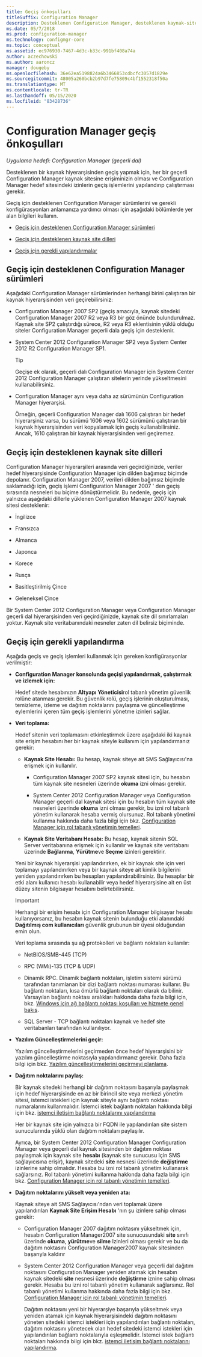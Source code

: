 ```yaml
---
title: Geçiş önkoşulları
titleSuffix: Configuration Manager
description: Desteklenen Configuration Manager, desteklenen kaynak-site dillerinin ve geçiş için gereken yapılandırmaların sürümlerini anlayın.
ms.date: 05/7/2018
ms.prod: configuration-manager
ms.technology: configmgr-core
ms.topic: conceptual
ms.assetid: ec976930-7467-4d3c-b33c-991bf408a74a
author: aczechowski
ms.author: aaroncz
manager: dougeby
ms.openlocfilehash: 36e62ea5198824a6b3466853cdbcfc3057d1829e
ms.sourcegitcommit: 48005a260bcb2b97d7fe75809c4bf1552318f50a
ms.translationtype: MT
ms.contentlocale: tr-TR
ms.lasthandoff: 05/15/2020
ms.locfileid: "83428736"
---
```

# <a name="prerequisites-for-migration-in-configuration-manager"></a>Configuration Manager geçiş önkoşulları

*Uygulama hedefi: Configuration Manager (geçerli dal)*

Desteklenen bir kaynak hiyerarşisinden geçiş yapmak için, her bir geçerli Configuration Manager kaynak sitesine erişiminizin olması ve Configuration Manager hedef sitesindeki izinlerin geçiş işlemlerini yapılandırıp çalıştırması gerekir.  

 Geçiş için desteklenen Configuration Manager sürümlerini ve gerekli konfigürasyonları anlamanıza yardımcı olması için aşağıdaki bölümlerde yer alan bilgileri kullanın.  

-   [Geçiş için desteklenen Configuration Manager sürümleri](#BKMK_SupportedMigrationVersions)  

-   [Geçiş için desteklenen kaynak site dilleri](#BKMK_SorceSiteLanguage)  

-   [Geçiş için gerekli yapılandırmalar](#BKMK_Required_Configurations)  

##  <a name="versions-of-configuration-manager-that-are-supported-for-migration"></a><a name="BKMK_SupportedMigrationVersions"></a>Geçiş için desteklenen Configuration Manager sürümleri  
 Aşağıdaki Configuration Manager sürümlerinden herhangi birini çalıştıran bir kaynak hiyerarşisinden veri geçirebilirsiniz:  

- Configuration Manager 2007 SP2 (geçiş amacıyla, kaynak sitedeki Configuration Manager 2007 R2 veya R3 bir göz önünde bulundurulmaz. Kaynak site SP2 çalıştırdığı sürece, R2 veya R3 eklentisinin yüklü olduğu siteler Configuration Manager geçerli dala geçiş için desteklenir.  

- System Center 2012 Configuration Manager SP2 veya System Center 2012 R2 Configuration Manager SP1.  

  > [!TIP]  
  >  Geçişe ek olarak, geçerli dalı Configuration Manager için System Center 2012 Configuration Manager çalıştıran sitelerin yerinde yükseltmesini kullanabilirsiniz.  

- Configuration Manager aynı veya daha az sürümünün Configuration Manager hiyerarşisi.  

  Örneğin, geçerli Configuration Manager dalı 1606 çalıştıran bir hedef hiyerarşiniz varsa, bu sürümü 1606 veya 1602 sürümünü çalıştıran bir kaynak hiyerarşisinden veri kopyalamak için geçiş kullanabilirsiniz. Ancak, 1610 çalıştıran bir kaynak hiyerarşisinden veri geçiremez.  


##  <a name="source-site-languages-that-are-supported-for-migration"></a><a name="BKMK_SorceSiteLanguage"></a>Geçiş için desteklenen kaynak site dilleri  
 Configuration Manager hiyerarşileri arasında veri geçirdiğinizde, veriler hedef hiyerarşisinde Configuration Manager için dilden bağımsız biçimde depolanır. Configuration Manager 2007, verileri dilden bağımsız biçimde saklamadığı için, geçiş işlemi Configuration Manager 2007 ' den geçiş sırasında nesneleri bu biçime dönüştürmelidir. Bu nedenle, geçiş için yalnızca aşağıdaki dillerle yüklenen Configuration Manager 2007 kaynak sitesi desteklenir:  

-   İngilizce  

-   Fransızca  

-   Almanca  

-   Japonca  

-   Korece  

-   Rusça  

-   Basitleştirilmiş Çince  

-   Geleneksel Çince  

Bir System Center 2012 Configuration Manager veya Configuration Manager geçerli dal hiyerarşisinden veri geçirdiğinizde, kaynak site dil sınırlamaları yoktur. Kaynak site veritabanındaki nesneler zaten dil belirsiz biçiminde.  

##  <a name="required-configurations-for-migration"></a><a name="BKMK_Required_Configurations"></a>Geçiş için gerekli yapılandırma  
Aşağıda geçiş ve geçiş işlemleri kullanmak için gereken konfigürasyonlar verilmiştir:  

- **Configuration Manager konsolunda geçişi yapılandırmak, çalıştırmak ve izlemek için:**  

   Hedef sitede hesabınızın **Altyapı Yöneticisi**rol tabanlı yönetim güvenlik rolüne atanması gerekir. Bu güvenlik rolü, geçiş işlerinin oluşturulması, temizleme, izleme ve dağıtım noktalarını paylaşma ve güncelleştirme eylemlerini içeren tüm geçiş işlemlerini yönetme izinleri sağlar.  

- **Veri toplama:**  

   Hedef sitenin veri toplamasını etkinleştirmek üzere aşağıdaki iki kaynak site erişim hesabını her bir kaynak siteyle kullanım için yapılandırmanız gerekir:  

  -   **Kaynak Site Hesabı:** Bu hesap, kaynak siteye ait SMS Sağlayıcısı'na erişmek için kullanılır.  

      -   Configuration Manager 2007 SP2 kaynak sitesi için, bu hesabın tüm kaynak site nesneleri üzerinde **okuma** izni olması gerekir.  

      -   System Center 2012 Configuration Manager veya Configuration Manager geçerli dal kaynak sitesi için bu hesabın tüm kaynak site nesneleri üzerinde **okuma** izni olması gerekir, bu izni rol tabanlı yönetim kullanarak hesaba vermiş olursunuz. Rol tabanlı yönetimi kullanma hakkında daha fazla bilgi için bkz. [Configuration Manager için rol tabanlı yönetimin temelleri](../../core/understand/fundamentals-of-role-based-administration.md).  

  -   **Kaynak Site Veritabanı Hesabı:** Bu hesap, kaynak sitenin SQL Server veritabanına erişmek için kullanılır ve kaynak site veritabanı üzerinde **Bağlanma**, **Yürütme**ve **Seçme** izinleri gerektirir.  

  Yeni bir kaynak hiyerarşisi yapılandırırken, ek bir kaynak site için veri toplamayı yapılandırırken veya bir kaynak siteye ait kimlik bilgilerini yeniden yapılandırırken bu hesapları yapılandırabilirsiniz. Bu hesaplar bir etki alanı kullanıcı hesabı kullanabilir veya hedef hiyerarşisine ait en üst düzey sitenin bilgisayar hesabını belirtebilirsiniz.  

  > [!IMPORTANT]  
  >  Herhangi bir erişim hesabı için Configuration Manager bilgisayar hesabı kullanıyorsanız, bu hesabın kaynak sitenin bulunduğu etki alanındaki **Dağıtılmış com kullanıcıları** güvenlik grubunun bir üyesi olduğundan emin olun.  

  Veri toplama sırasında şu ağ protokolleri ve bağlantı noktaları kullanılır:  

  - NetBIOS/SMB-445 (TCP)  

  - RPC (WMı)-135 (TCP & UDP)  

  - Dinamik RPC. Dinamik bağlantı noktaları, işletim sistemi sürümü tarafından tanımlanan bir dizi bağlantı noktası numarası kullanır. Bu bağlantı noktaları, kısa ömürlü bağlantı noktaları olarak da bilinir. Varsayılan bağlantı noktası aralıkları hakkında daha fazla bilgi için, bkz. [Windows için ağ bağlantı noktası koşulları ve hizmete genel bakış](https://support.microsoft.com/help/832017/service-overview-and-network-port-requirements-for-windows).<!-- SCCMDocs#1053 -->

  - SQL Server - TCP bağlantı noktaları kaynak ve hedef site veritabanları tarafından kullanılıyor.  

- **Yazılım Güncelleştirmelerini geçir:**  

   Yazılım güncelleştirmelerini geçirmeden önce hedef hiyerarşisini bir yazılım güncelleştirme noktasıyla yapılandırmanız gerekir. Daha fazla bilgi için bkz. [Yazılım güncelleştirmelerini geçirmeyi planlama](../../core/migration/planning-for-the-migration-of-objects.md#Plan_migrate_Software_updates).  

- **Dağıtım noktalarını paylaş:**  

   Bir kaynak sitedeki herhangi bir dağıtım noktasını başarıyla paylaşmak için hedef hiyerarşisinde en az bir birincil site veya merkezi yönetim sitesi, istemci istekleri için kaynak siteyle aynı bağlantı noktası numaralarını kullanmalıdır. İstemci istek bağlantı noktaları hakkında bilgi için bkz. [istemci iletişim bağlantı noktalarını yapılandırma](../../core/clients/deploy/configure-client-communication-ports.md)  

   Her bir kaynak site için yalnızca bir FQDN ile yapılandırılan site sistem sunucularında yüklü olan dağıtım noktaları paylaşılır.  

   Ayrıca, bir System Center 2012 Configuration Manager Configuration Manager veya geçerli dal kaynak sitesinden bir dağıtım noktası paylaşmak için kaynak site **hesabı** (kaynak site sunucusu Için SMS sağlayıcısına erişir), kaynak sitedeki **site** nesnesi üzerinde **değiştirme** izinlerine sahip olmalıdır. Hesaba bu izni rol tabanlı yönetim kullanarak sağlarsınız. Rol tabanlı yönetimi kullanma hakkında daha fazla bilgi için bkz. [Configuration Manager için rol tabanlı yönetimin temelleri](../../core/understand/fundamentals-of-role-based-administration.md).  


- **Dağıtım noktalarını yükselt veya yeniden ata:**  

   Kaynak siteye ait SMS Sağlayıcısı'ndan veri toplamak üzere yapılandırılan **Kaynak Site Erişim Hesabı** 'nın şu izinlere sahip olması gerekir:  

  - Configuration Manager 2007 dağıtım noktasını yükseltmek için, hesabın Configuration Manager2007 site sunucusundaki **site** sınıfı üzerinde **okuma**, **yürütme**ve **silme** Izinleri olması gerekir ve bu da dağıtım noktasını Configuration Manager2007 kaynak sitesinden başarıyla kaldırır  

  - System Center 2012 Configuration Manager veya geçerli dal dağıtım noktasını Configuration Manager yeniden atamak için hesabın kaynak sitedeki **site** nesnesi üzerinde **değiştirme** iznine sahip olması gerekir. Hesaba bu izni rol tabanlı yönetim kullanarak sağlarsınız. Rol tabanlı yönetimi kullanma hakkında daha fazla bilgi için bkz. [Configuration Manager için rol tabanlı yönetimin temelleri](../../core/understand/fundamentals-of-role-based-administration.md).  

    Dağıtım noktasını yeni bir hiyerarşiye başarıyla yükseltmek veya yeniden atamak için kaynak hiyerarşisindeki dağıtım noktasını yöneten sitedeki istemci istekleri için yapılandırılan bağlantı noktaları, dağıtım noktasını yönetecek olan hedef sitedeki istemci istekleri için yapılandırılan bağlantı noktalarıyla eşleşmelidir. İstemci istek bağlantı noktaları hakkında bilgi için bkz. [istemci iletişim bağlantı noktalarını yapılandırma](../../core/clients/deploy/configure-client-communication-ports.md).  
